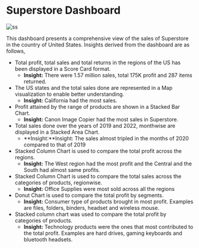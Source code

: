 # Superstore Dashboard

  ![ss](https://github.com/subhi098/Superstore-Dashboard/assets/159947771/16dc190e-a7d6-4e9f-8b19-97e3330ca920)

This dashboard presents a comprehensive view of the sales of Superstore in the country of United States. Insights derived from the dashboard are as follows,
  - Total profit, total sales and total returns in the regions of the US has been displayed in a Score Card format.
     - **Insight:** There were 1.57 million sales, total 175K profit and 287 items returned.
  - The US states and the total sales done are represented in a Map visualization to enable better understanding.
    - **Insight:** California had the most sales.
  - Profit attained by the range of products are shown in a Stacked Bar Chart.
    - **Insight:** Canon Image Copier had the most sales in Superstore.
  - Total sales done over the years of 2019 and 2022, monthwise are displayed in a Stacked Area Chart.
    - **Insight:**Insight: The sales almost tripled in the months of 2020 compared to that of 2019
  - Stacked Column Chart is used to compare the total profit across the regions.
    - **Insight:** The West region had the most profit and the Central and the South had almost same profits.
  - Stacked Column Chart is used to compare the total sales across the categories of products, regionwise.
    - **Insight:** Office Supplies were most sold across all the regions
  - Donut Chart is used to compare the total profit by segments.
    - **Insight:** Consumer type of products brought in most profit. Examples are files, folders, binders, headset and wireless mouse.
  - Stacked column chart was used to compare the total profit by categories of products.
    - **Insight:** Technology products were the ones that most contributed to the total profit. Examples are hard drives, gaming keyboards and bluetooth headsets.
